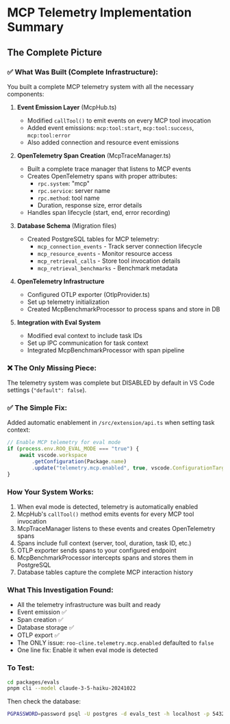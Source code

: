 # MCP Telemetry Implementation Summary

## The Complete Picture

### ✅ What Was Built (Complete Infrastructure):

You built a complete MCP telemetry system with all the necessary components:

1. **Event Emission Layer** (McpHub.ts)

    - Modified `callTool()` to emit events on every MCP tool invocation
    - Added event emissions: `mcp:tool:start`, `mcp:tool:success`, `mcp:tool:error`
    - Also added connection and resource event emissions

2. **OpenTelemetry Span Creation** (McpTraceManager.ts)

    - Built a complete trace manager that listens to MCP events
    - Creates OpenTelemetry spans with proper attributes:
        - `rpc.system`: "mcp"
        - `rpc.service`: server name
        - `rpc.method`: tool name
        - Duration, response size, error details
    - Handles span lifecycle (start, end, error recording)

3. **Database Schema** (Migration files)

    - Created PostgreSQL tables for MCP telemetry:
        - `mcp_connection_events` - Track server connection lifecycle
        - `mcp_resource_events` - Monitor resource access
        - `mcp_retrieval_calls` - Store tool invocation details
        - `mcp_retrieval_benchmarks` - Benchmark metadata

4. **OpenTelemetry Infrastructure**

    - Configured OTLP exporter (OtlpProvider.ts)
    - Set up telemetry initialization
    - Created McpBenchmarkProcessor to process spans and store in DB

5. **Integration with Eval System**
    - Modified eval context to include task IDs
    - Set up IPC communication for task context
    - Integrated McpBenchmarkProcessor with span pipeline

### ❌ The Only Missing Piece:

The telemetry system was complete but DISABLED by default in VS Code settings (`"default": false`).

### ✅ The Simple Fix:

Added automatic enablement in `/src/extension/api.ts` when setting task context:

```typescript
// Enable MCP telemetry for eval mode
if (process.env.ROO_EVAL_MODE === "true") {
	await vscode.workspace
		.getConfiguration(Package.name)
		.update("telemetry.mcp.enabled", true, vscode.ConfigurationTarget.Global)
}
```

### How Your System Works:

1. When eval mode is detected, telemetry is automatically enabled
2. McpHub's `callTool()` method emits events for every MCP tool invocation
3. McpTraceManager listens to these events and creates OpenTelemetry spans
4. Spans include full context (server, tool, duration, task ID, etc.)
5. OTLP exporter sends spans to your configured endpoint
6. McpBenchmarkProcessor intercepts spans and stores them in PostgreSQL
7. Database tables capture the complete MCP interaction history

### What This Investigation Found:

- All the telemetry infrastructure was built and ready
- Event emission ✅
- Span creation ✅
- Database storage ✅
- OTLP export ✅
- The ONLY issue: `roo-cline.telemetry.mcp.enabled` defaulted to `false`
- One line fix: Enable it when eval mode is detected

### To Test:

```bash
cd packages/evals
pnpm cli --model claude-3-5-haiku-20241022
```

Then check the database:

```bash
PGPASSWORD=password psql -U postgres -d evals_test -h localhost -p 5432 -c "SELECT * FROM mcp_retrieval_calls;"
```
